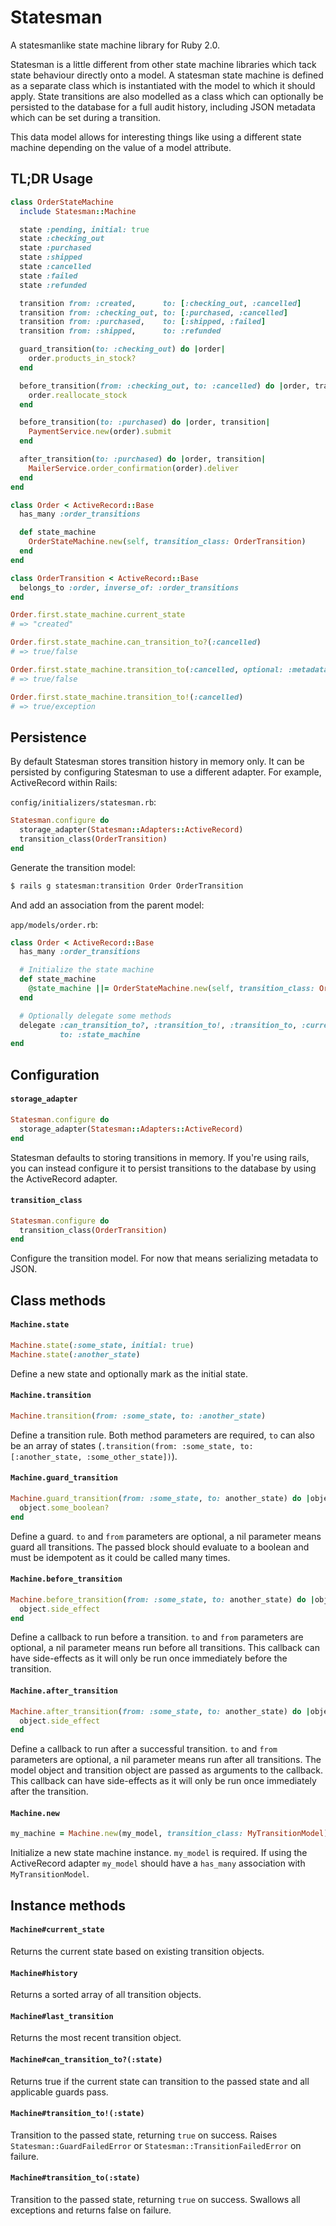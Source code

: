 # Statesman

A statesmanlike state machine library for Ruby 2.0.

Statesman is a little different from other state machine libraries which tack state behaviour directly onto a model. A statesman state machine is defined as a separate class which is instantiated with the model to which it should apply. State transitions are also modelled as a class which can optionally be persisted to the database for a full audit history, including JSON metadata which can be set during a transition.

This data model allows for interesting things like using a different state machine depending on the value of a model attribute.

## TL;DR Usage

```ruby
class OrderStateMachine
  include Statesman::Machine

  state :pending, initial: true
  state :checking_out
  state :purchased
  state :shipped
  state :cancelled
  state :failed
  state :refunded

  transition from: :created,      to: [:checking_out, :cancelled]
  transition from: :checking_out, to: [:purchased, :cancelled]
  transition from: :purchased,    to: [:shipped, :failed]
  transition from: :shipped,      to: :refunded

  guard_transition(to: :checking_out) do |order|
    order.products_in_stock?
  end

  before_transition(from: :checking_out, to: :cancelled) do |order, transition|
    order.reallocate_stock
  end

  before_transition(to: :purchased) do |order, transition|
    PaymentService.new(order).submit
  end

  after_transition(to: :purchased) do |order, transition|
    MailerService.order_confirmation(order).deliver
  end
end

class Order < ActiveRecord::Base
  has_many :order_transitions

  def state_machine
    OrderStateMachine.new(self, transition_class: OrderTransition)
  end
end

class OrderTransition < ActiveRecord::Base
  belongs_to :order, inverse_of: :order_transitions
end

Order.first.state_machine.current_state
# => "created"

Order.first.state_machine.can_transition_to?(:cancelled)
# => true/false

Order.first.state_machine.transition_to(:cancelled, optional: :metadata)
# => true/false

Order.first.state_machine.transition_to!(:cancelled)
# => true/exception
```

## Persistence

By default Statesman stores transition history in memory only. It can be
persisted by configuring Statesman to use a different adapter. For example,
ActiveRecord within Rails:
  
`config/initializers/statesman.rb`:

```ruby
Statesman.configure do
  storage_adapter(Statesman::Adapters::ActiveRecord)
  transition_class(OrderTransition)
end
```

Generate the transition model:

```bash
$ rails g statesman:transition Order OrderTransition
```

And add an association from the parent model:

`app/models/order.rb`:

```ruby
class Order < ActiveRecord::Base
  has_many :order_transitions

  # Initialize the state machine
  def state_machine
    @state_machine ||= OrderStateMachine.new(self, transition_class: OrderTransition)
  end

  # Optionally delegate some methods
  delegate :can_transition_to?, :transition_to!, :transition_to, :current_state,
           to: :state_machine
end
```

## Configuration

#### `storage_adapter`

```ruby
Statesman.configure do
  storage_adapter(Statesman::Adapters::ActiveRecord)
end
```
Statesman defaults to storing transitions in memory. If you're using rails, you can instead configure it to persist transitions to the database by using the ActiveRecord adapter.

#### `transition_class`
```ruby
Statesman.configure do
  transition_class(OrderTransition)
end
```
Configure the transition model. For now that means serializing metadata to JSON.


## Class methods

#### `Machine.state`
```ruby
Machine.state(:some_state, initial: true)
Machine.state(:another_state)
```
Define a new state and optionally mark as the initial state.

#### `Machine.transition`
```ruby
Machine.transition(from: :some_state, to: :another_state)
```
Define a transition rule. Both method parameters are required, `to` can also be an array of states (`.transition(from: :some_state, to: [:another_state, :some_other_state])`).

#### `Machine.guard_transition`
```ruby
Machine.guard_transition(from: :some_state, to: another_state) do |object|
  object.some_boolean?
end
```
Define a guard. `to` and `from` parameters are optional, a nil parameter means guard all transitions. The passed block should evaluate to a boolean and must be idempotent as it could be called many times.

#### `Machine.before_transition`
```ruby
Machine.before_transition(from: :some_state, to: another_state) do |object| 
  object.side_effect
end
```
Define a callback to run before a transition. `to` and `from` parameters are optional, a nil parameter means run before all transitions. This callback can have side-effects as it will only be run once immediately before the transition.

#### `Machine.after_transition`
```ruby
Machine.after_transition(from: :some_state, to: another_state) do |object, transition|
  object.side_effect
end
```
Define a callback to run after a successful transition. `to` and `from` parameters are optional, a nil parameter means run after all transitions. The model object and transition object are passed as arguments to the callback. This callback can have side-effects as it will only be run once immediately after the transition.

#### `Machine.new`
```ruby
my_machine = Machine.new(my_model, transition_class: MyTransitionModel)
```
Initialize a new state machine instance. `my_model` is required. If using the ActiveRecord adapter `my_model` should have a `has_many` association with `MyTransitionModel`.

## Instance methods

#### `Machine#current_state`
Returns the current state based on existing transition objects.

#### `Machine#history`
Returns a sorted array of all transition objects.

#### `Machine#last_transition`
Returns the most recent transition object.

#### `Machine#can_transition_to?(:state)`
Returns true if the current state can transition to the passed state and all applicable guards pass.

#### `Machine#transition_to!(:state)`
Transition to the passed state, returning `true` on success. Raises `Statesman::GuardFailedError` or `Statesman::TransitionFailedError` on failure.

#### `Machine#transition_to(:state)`
Transition to the passed state, returning `true` on success. Swallows all exceptions and returns false on failure.

